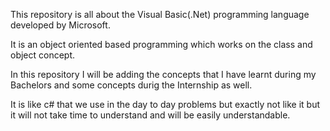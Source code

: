 This repository is all about the Visual Basic(.Net) programming language developed by Microsoft.

It is an object oriented based programming which works on the class and object concept.

In this repository I will be adding the concepts that I have learnt during my Bachelors and some concepts durig the Internship as well.

It is like c# that we use in the day to day problems but exactly not like it but it will not take time to understand and will be easily understandable.
